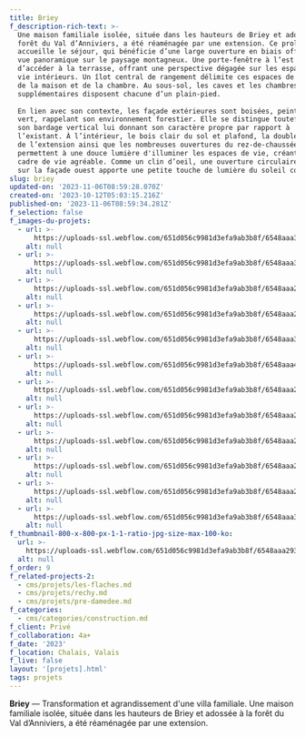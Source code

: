 ```yaml
---
title: Briey
f_description-rich-text: >-
  Une maison familiale isolée, située dans les hauteurs de Briey et adossée à la
  forêt du Val d’Anniviers, a été réaménagée par une extension. Ce prolongement
  accueille le séjour, qui bénéficie d’une large ouverture en biais offrant une
  vue panoramique sur le paysage montagneux. Une porte-fenêtre à l’est permet
  d’accéder à la terrasse, offrant une perspective dégagée sur les espaces de
  vie intérieurs. Un îlot central de rangement délimite ces espaces de l’entrée
  de la maison et de la chambre. Au sous-sol, les caves et les chambres
  supplémentaires disposent chacune d’un plain-pied.  
    
  En lien avec son contexte, les façade extérieures sont boisées, peintes en
  vert, rappelant son environnement forestier. Elle se distingue toutefois par
  son bardage vertical lui donnant son caractère propre par rapport à
  l’existant. À l’intérieur, le bois clair du sol et plafond, la double hauteur
  de l’extension ainsi que les nombreuses ouvertures du rez-de-chaussée
  permettent à une douce lumière d'illuminer les espaces de vie, créant ainsi un
  cadre de vie agréable. Comme un clin d’oeil, une ouverture circulaire située
  sur la façade ouest apporte une petite touche de lumière du soleil couchant.
slug: briey
updated-on: '2023-11-06T08:59:28.070Z'
created-on: '2023-10-12T05:03:15.216Z'
published-on: '2023-11-06T08:59:34.281Z'
f_selection: false
f_images-du-projets:
  - url: >-
      https://uploads-ssl.webflow.com/651d056c9981d3efa9ab3b8f/6548aaa31db4259bcd442a7b_briey-01.jpg
    alt: null
  - url: >-
      https://uploads-ssl.webflow.com/651d056c9981d3efa9ab3b8f/6548aaa31db4259bcd442afa_briey-02.jpg
    alt: null
  - url: >-
      https://uploads-ssl.webflow.com/651d056c9981d3efa9ab3b8f/6548aaa2206e0be7d85cb555_briey-03.jpg
    alt: null
  - url: >-
      https://uploads-ssl.webflow.com/651d056c9981d3efa9ab3b8f/6548aaa2206e0be7d85cb5c3_briey-04.jpg
    alt: null
  - url: >-
      https://uploads-ssl.webflow.com/651d056c9981d3efa9ab3b8f/6548aaa3e4b4f981b2a05e76_briey-05.jpg
    alt: null
  - url: >-
      https://uploads-ssl.webflow.com/651d056c9981d3efa9ab3b8f/6548aaa42b48519ef1b6c8a7_briey-06.jpg
    alt: null
  - url: >-
      https://uploads-ssl.webflow.com/651d056c9981d3efa9ab3b8f/6548aaa2f35310af60cd3128_briey-07.jpg
    alt: null
  - url: >-
      https://uploads-ssl.webflow.com/651d056c9981d3efa9ab3b8f/6548aaa233bcb7719bae4a12_briey-08.jpg
    alt: null
  - url: >-
      https://uploads-ssl.webflow.com/651d056c9981d3efa9ab3b8f/6548aaa2af32a9e0f5e56db7_briey-09.jpg
    alt: null
  - url: >-
      https://uploads-ssl.webflow.com/651d056c9981d3efa9ab3b8f/6548aaa29326159aefaf3677_briey-10.jpg
    alt: null
  - url: >-
      https://uploads-ssl.webflow.com/651d056c9981d3efa9ab3b8f/6548aaa22e324d51c9c72f8f_briey-11.jpg
    alt: null
  - url: >-
      https://uploads-ssl.webflow.com/651d056c9981d3efa9ab3b8f/6548aaa3deacb74d23d0986b_briey-12.jpg
    alt: null
f_thumbnail-800-x-800-px-1-1-ratio-jpg-size-max-100-ko:
  url: >-
    https://uploads-ssl.webflow.com/651d056c9981d3efa9ab3b8f/6548aaa29326159aefaf3677_briey-10.jpg
  alt: null
f_order: 9
f_related-projects-2:
  - cms/projets/les-flaches.md
  - cms/projets/rechy.md
  - cms/projets/pre-damedee.md
f_categories:
  - cms/categories/construction.md
f_client: Privé
f_collaboration: 4a+
f_date: '2023'
f_location: Chalais, Valais
f_live: false
layout: '[projets].html'
tags: projets
---
```


**Briey** — Transformation et agrandissement d'une villa familiale. Une maison familiale isolée, située dans les hauteurs de Briey et adossée à la forêt du Val d’Anniviers, a été réaménagée par une extension.
